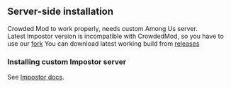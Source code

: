 ## Server-side installation

Crowded Mod to work properly, needs custom Among Us server.<br/>
Latest Impostor version is incompatible with CrowdedMod, so you have to use our [fork](https://github.com/CrowdedMods/Impostor) You can download latest working build from [releases](https://github.com/CrowdedMods/Impostor/releases/tag/v1.3.0c)
### Installing custom Impostor server
See [Impostor docs](https://github.com/Impostor/Impostor/blob/dev/docs/Running-the-server.md). <br/>
